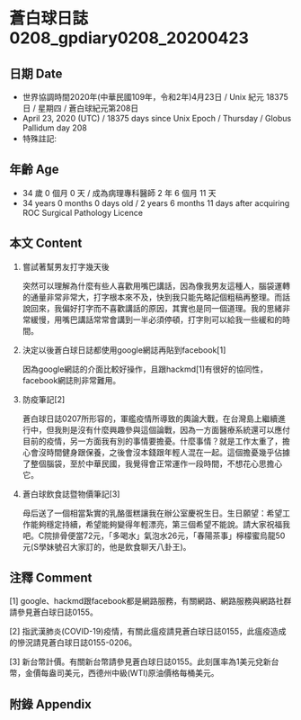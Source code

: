 [_metadata_:encoding]: - "utf-8"
[_metadata_:fileformat]: - "markdown"
[_metadata_:MIME_type]: - "text/plain"
[_metadata_:markdown_version]: - "commonmark version 0.29"
[_metadata_:markdown_spec]: - "https://spec.commonmark.org/0.29/"

# 蒼白球日誌0208_gpdiary0208_20200423 #

## 日期 Date ##

* 世界協調時間2020年(中華民國109年，令和2年)4月23日 / Unix 紀元 18375 日 / 星期四 / 蒼白球紀元第208日
* April 23, 2020 (UTC) / 18375 days since Unix Epoch / Thursday / Globus Pallidum day 208
* 特殊註記:

## 年齡 Age ##

* 34 歲 0 個月 0 天 / 成為病理專科醫師 2 年 6 個月 11 天
* 34 years 0 months 0 days old / 2 years 6 months 11 days after acquiring ROC Surgical Pathology Licence

## 本文 Content ##

1. 嘗試著幫男友打字幾天後

    突然可以理解為什麼有些人喜歡用嘴巴講話，因為像我男友這種人，腦袋運轉的通量非常非常大，打字根本來不及，快到我只能先略記個粗稿再整理。而話說回來，我偏好打字而不喜歡講話的原因，其實也是同一個道理。我的思緒非常緩慢，用嘴巴講話常常會講到一半必須停頓，打字則可以給我一些緩和的時間。

2. 決定以後蒼白球日誌都使用google網誌再貼到facebook[1]

    因為google網誌的介面比較好操作，且跟hackmd[1]有很好的協同性，facebook網誌則非常難用。

3. 防疫筆記[2]

    蒼白球日誌0207所形容的，軍艦疫情所導致的輿論大戰，在台灣島上繼續進行中，但我則是沒有什麼興趣參與這個論戰，因為一方面醫療系統還可以應付目前的疫情，另一方面我有別的事情要擔憂。什麼事情？就是工作太重了，擔心會沒時間健身跟保養，之後會沒本錢跟年輕人混在一起。這個擔憂幾乎佔據了整個腦袋，至於中華民國，我覺得會正常運作一段時間，不想花心思擔心它。

4. 蒼白球飲食誌暨物價筆記[3]

    母后送了一個相當紮實的乳酪蛋糕讓我在辦公室慶祝生日。生日願望：希望工作能夠穩定持續，希望能夠變得年輕漂亮，第三個希望不能說。請大家祝福我吧。C院排骨便當72元，「多喝水」氣泡水26元，「春陽茶事」檸檬蜜烏龍50元(S學妹號召大家訂的，他是飲食聊天八卦王)。

## 注釋 Comment ##

[1] google、hackmd跟facebook都是網路服務，有關網路、網路服務與網路社群請參見蒼白球日誌0155。

[2] 指武漢肺炎(COVID-19)疫情，有關此瘟疫請見蒼白球日誌0155，此瘟疫造成的慘況請見蒼白球日誌0155-0206。

[3] 新台幣計價。有關新台幣請參見蒼白球日誌0155。此刻匯率為1美元兌新台幣，金價每盎司美元，西德州中級(WTI)原油價格每桶美元。

## 附錄 Appendix ##
